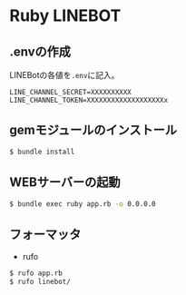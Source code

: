 # Ruby LINEBOT

## .envの作成
LINEBotの各値を`.env`に記入。
```
LINE_CHANNEL_SECRET=XXXXXXXXXX
LINE_CHANNEL_TOKEN=XXXXXXXXXXXXXXXXXXXx
```

## gemモジュールのインストール
```sh
$ bundle install
```

## WEBサーバーの起動

```sh
$ bundle exec ruby app.rb -o 0.0.0.0
```

## フォーマッタ
- rufo
```sh
$ rufo app.rb
$ rufo linebot/
```
